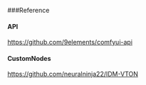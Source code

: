 ###Reference

#### API

https://github.com/9elements/comfyui-api

#### CustomNodes

https://github.com/neuralninja22/IDM-VTON
